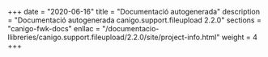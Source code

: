 +++
date        = "2020-06-16"
title       = "Documentació autogenerada"
description = "Documentació autogenerada canigo.support.fileupload 2.2.0"
sections    = "canigo-fwk-docs"
enllac		= "/documentacio-llibreries/canigo.support.fileupload/2.2.0/site/project-info.html"
weight      = 4
+++
